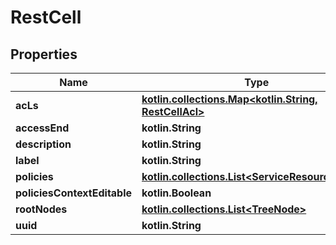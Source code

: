 
# RestCell

## Properties
| Name | Type | Description | Notes |
| ------------ | ------------- | ------------- | ------------- |
| **acLs** | [**kotlin.collections.Map&lt;kotlin.String, RestCellAcl&gt;**](RestCellAcl.md) |  |  [optional] |
| **accessEnd** | **kotlin.String** |  |  [optional] |
| **description** | **kotlin.String** |  |  [optional] |
| **label** | **kotlin.String** |  |  [optional] |
| **policies** | [**kotlin.collections.List&lt;ServiceResourcePolicy&gt;**](ServiceResourcePolicy.md) |  |  [optional] |
| **policiesContextEditable** | **kotlin.Boolean** |  |  [optional] |
| **rootNodes** | [**kotlin.collections.List&lt;TreeNode&gt;**](TreeNode.md) |  |  [optional] |
| **uuid** | **kotlin.String** |  |  [optional] |
